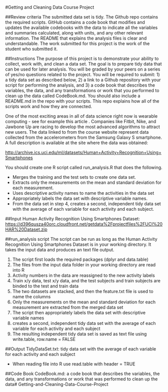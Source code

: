 #Getting and Cleaning Data Course Project

##Review criteria 
The submitted data set is tidy.
The Github repo contains the required scripts.
GitHub contains a code book that modifies and updates the available codebooks with the data to indicate all the variables and summaries calculated, along with units, and any other relevant information.
The README that explains the analysis files is clear and understandable.
The work submitted for this project is the work of the student who submitted it.

##Instructions
The purpose of this project is to demonstrate your ability to collect, work with, and clean a data set. The goal is to prepare tidy data that can be used for later analysis. You will be graded by your peers on a series of yes/no questions related to the project. You will be required to submit: 1) a tidy data set as described below, 2) a link to a Github repository with your script for performing the analysis, and 3) a code book that describes the variables, the data, and any transformations or work that you performed to clean up the data called CodeBook.md. You should also include a README.md in the repo with your scripts. This repo explains how all of the scripts work and how they are connected.

One of the most exciting areas in all of data science right now is wearable computing - see for example this article . Companies like Fitbit, Nike, and Jawbone Up are racing to develop the most advanced algorithms to attract new users. The data linked to from the course website represent data collected from the accelerometers from the Samsung Galaxy S smartphone. A full description is available at the site where the data was obtained:

http://archive.ics.uci.edu/ml/datasets/Human+Activity+Recognition+Using+Smartphones

You should create one R script called run_analysis.R that does the following.

* Merges the training and the test sets to create one data set.
* Extracts only the measurements on the mean and standard deviation for each measurement.
* Uses descriptive activity names to name the activities in the data set
* Appropriately labels the data set with descriptive variable names.
* From the data set in step 4, creates a second, independent tidy data set with the average of each variable for each activity and each subject.

##Input
Human Activity Recognition Using Smartphones Dataset: https://d396qusza40orc.cloudfront.net/getdata%2Fprojectfiles%2FUCI%20HAR%20Dataset.zip

##run_analysis script
The script can be run as long as the Human Activity Recognition Using Smartphones Dataset is in your working directory. It takes the input data and produces an text file output.

1. The script first loads the required packages (dplyr and data.table)     
2. The files from the input data folder in your working directory are read into R
3. Activity numbers in the data are reassigned to the new activity labels
4. Train x/y data, test x/y data, and the test subjects and train subjects are binded to the test and train data
5. The two datasets are stacked, and then the feature.txt file is used to name the columns
6. Only the measurements on the mean and standard deviation for each measurement are extracted from the merged data set
7. The script then appropriately labels the data set with descriptive variable names
8. creates a second, independent tidy data set with the average of each variable for each activity and each subject
9. The resulting independent tidy data set is saved as text file using write.table, row.name = FALSE

##Output
TidyDataSet.txt: tidy data set with the average of each variable for each activity and each subject 

* When reading file into R use read.table with header = TRUE


##Code Book
CodeBook.md: a code book that describes the variables, the data, and any transformations or work that was performed to clean up the data# Getting-and-Cleaning-Data-Course-Project
